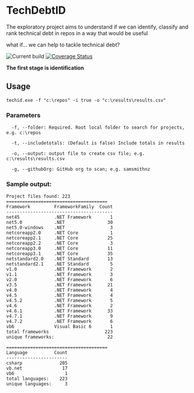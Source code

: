 # TechDebtID
The exploratory project aims to understand if we can identify, classify and rank technical debt in repos in a way that would be useful

what if... we can help to tackle technical debt?

![Current build](https://github.com/samsmithnz/TechDebtIdentification/workflows/Technical%20Debt%20ID%20CI/CD/badge.svg)
[![Coverage Status](https://coveralls.io/repos/github/samsmithnz/TechDebtIdentification/badge.svg?branch=main)](https://coveralls.io/github/samsmithnz/TechDebtIdentification?branch=main)


**The first stage is identification**

## Usage
```
techid.exe -f "c:\repos" -i true -o "c:\results\results.csv"
```

### Parameters
```
  -f, --folder:	Required. Root local folder to search for projects, e.g. c:\repos

  -t, --includetotals: (Default is false) Include totals in results

  -o, --output: output file to create csv file; e.g. c:\results\results.csv

  -g, --githubOrg: GitHub org to scan; e.g. samsmithnz 
```


### Sample output:
```
Project files found: 223
======================================
Framework         FrameworkFamily  Count
----------------------------------------
net45             .NET Framework       1
net5.0            .NET                30
net5.0-windows    .NET                 3
netcoreapp2.0     .NET Core            1
netcoreapp2.1     .NET Core           25
netcoreapp2.2     .NET Core            3
netcoreapp3.0     .NET Core           11
netcoreapp3.1     .NET Core           35
netstandard2.0    .NET Standard       13
netstandard2.1    .NET Standard        5
v1.0              .NET Framework       2
v1.1              .NET Framework       3
v2.0              .NET Framework       6
v3.5              .NET Framework      21
v4.0              .NET Framework       4
v4.5              .NET Framework       4
v4.5.2            .NET Framework       5
v4.6              .NET Framework       2
v4.6.1            .NET Framework      33
v4.7.1            .NET Framework       9
v4.7.2            .NET Framework       6
vb6               Visual Basic 6       1
total frameworks                     223
unique frameworks:                    22

======================================
Language          Count
-----------------------
csharp              205
vb.net               17
vb6                   1
total languages:    223
unique languages:     3
```